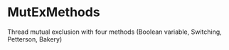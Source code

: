# MutExMethods
Thread mutual exclusion with four methods (Boolean variable, Switching, Petterson, Bakery)
